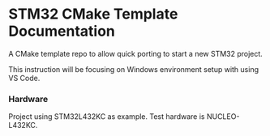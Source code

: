 # STM32 CMake Template Documentation

A CMake template repo to allow quick porting to start a new STM32 project.

This instruction will be focusing on Windows environment setup with using VS Code.

### Hardware

Project using STM32L432KC as example. Test hardware is NUCLEO-L432KC.
